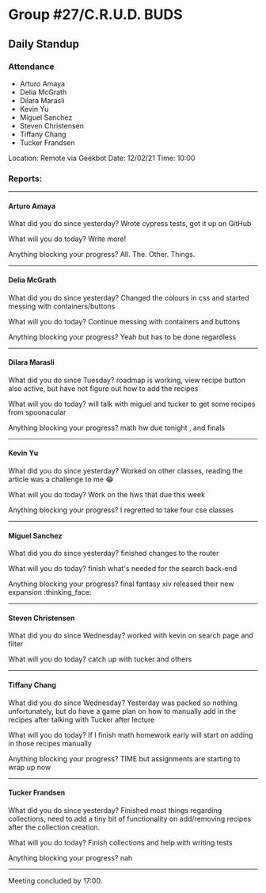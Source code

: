 # Group #27/C.R.U.D. BUDS

## Daily Standup

### Attendance


- Arturo Amaya
- Delia McGrath
- Dilara Marasli
- Kevin Yu
- Miguel Sanchez
- Steven Christensen
- Tiffany Chang
- Tucker Frandsen

Location: Remote via Geekbot
Date: 12/02/21
Time: 10:00

### Reports:

<hr />

#### Arturo Amaya

What did you do since yesterday?
Wrote cypress tests, got it up on GitHub

What will you do today?
Write more!

Anything blocking your progress?
All. The. Other. Things.

<hr />

#### Delia McGrath

What did you do since yesterday?
Changed the colours in css and started messing with containers/buttons

What will you do today?
Continue messing with containers and buttons

Anything blocking your progress?
Yeah but has to be done regardless

<hr />

#### Dilara Marasli

What did you do since Tuesday?
roadmap is working, view recipe button also active, but have not figure out how to add the recipes

What will you do today?
will talk with miguel and tucker to get some recipes from spoonacular

Anything blocking your progress?
math hw due tonight , and finals

<hr />

#### Kevin Yu

What did you do since yesterday?
Worked on other classes, reading the article was a challenge to me :joy:

What will you do today?
Work on the hws that due this week

Anything blocking your progress?
I regretted to take four cse classes

<hr />

#### Miguel Sanchez

What did you do since yesterday?
finished changes to the router

What will you do today?
finish what's needed for the search back-end

Anything blocking your progress?
final fantasy xiv released their new expansion :thinking_face:

<hr />

#### Steven Christensen

What did you do since Wednesday?
worked with kevin on search page and filter

What will you do today?
catch up with tucker and others

<hr />

#### Tiffany Chang

What did you do since Wednesday?
Yesterday was packed so nothing unfortunately, but do have a game plan on how to manually add in the recipes after talking with Tucker after lecture

What will you do today?
If I finish math homework early will start on adding in those recipes manually

Anything blocking your progress?
TIME but assignments are starting to wrap  up now

<hr />

#### Tucker Frandsen

What did you do since yesterday?
Finished most things regarding collections, need to add a tiny bit of functionality on add/removing recipes after the collection creation.

What will you do today?
Finish collections and help with writing tests

Anything blocking your progress?
nah

<hr />

Meeting concluded by 17:00.

